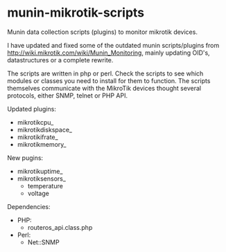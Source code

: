 munin-mikrotik-scripts
======================
Munin data collection scripts (plugins) to monitor mikrotik devices.

I have updated and fixed some of the outdated munin scripts/plugins from http://wiki.mikrotik.com/wiki/Munin_Monitoring, mainly updating OID's, datastructures or a complete rewrite.

The scripts are written in php or perl. Check the scripts to see which modules or classes you need to install for them to function. The scripts themselves communicate with the MikroTik devices thought several protocols, either SNMP, telnet or PHP API.

Updated plugins:
- mikrotikcpu_
- mikrotikdiskspace_
- mikrotikifrate_
- mikrotikmemory_

New pugins:
- mikrotikuptime_
- mikrotiksensors_
	- temperature
	- voltage

Dependencies:
- PHP:
	- routeros_api.class.php
- Perl:
	- Net::SNMP

